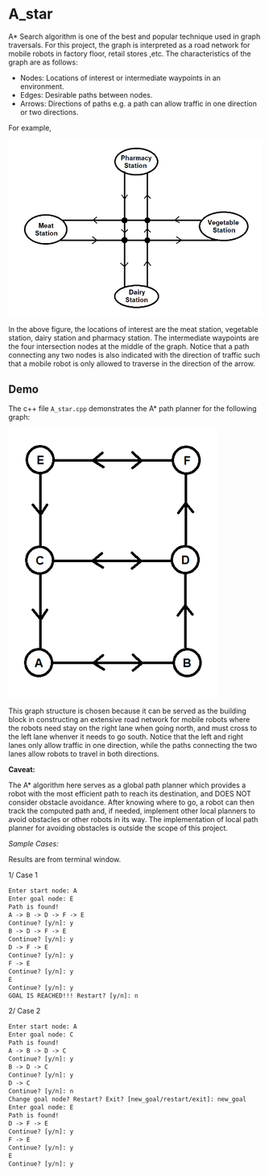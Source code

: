 # A_star

A* Search algorithm is one of the best and popular technique used in graph traversals.
For this project, the graph is interpreted as a road network for mobile robots in factory floor, retail stores ,etc.  The characteristics of the graph are as follows:

* Nodes: Locations of interest or intermediate waypoints in an environment. 
* Edges: Desirable paths between nodes.
* Arrows: Directions of paths e.g. a path can allow traffic in one direction or two directions. 

For example, 

![alt text](https://github.com/TuanMinhNguyen15/A_star/raw/main/images/example_graph.PNG)

In the above figure, the locations of interest are the meat station, vegetable station, dairy station and pharmacy station. The intermediate waypoints are the four intersection nodes at the middle of the graph. Notice that a path connecting any two nodes is also indicated with the direction of traffic such that a mobile robot is only allowed to traverse in the direction of the arrow. 


## Demo

The c++ file `A_star.cpp` demonstrates the A* path planner for the following graph:

![alt text](https://github.com/TuanMinhNguyen15/A_star/raw/main/images/demo_graph.PNG)

This graph structure is chosen because it can be served as the building block in constructing an extensive road network for mobile robots where the robots need stay on the right lane when going north, and must cross to the left lane whenver it needs to go south. Notice that the left and right lanes only allow traffic in one direction, while the paths connecting the two lanes allow robots to travel in both directions. 

**Caveat:**

The A* algorithm here serves as a global path planner which provides a robot with the most efficient path to reach its destination, and DOES NOT consider obstacle avoidance. After knowing where to go, a robot can then track the computed path and, if needed, implement other local planners to avoid obstacles or other robots in its way. The implementation of local path planner for avoiding obstacles is outside the scope of this project. 

*Sample Cases:*

Results are from terminal window.

1/ Case 1
```
Enter start node: A
Enter goal node: E
Path is found!
A -> B -> D -> F -> E
Continue? [y/n]: y
B -> D -> F -> E
Continue? [y/n]: y
D -> F -> E
Continue? [y/n]: y
F -> E
Continue? [y/n]: y
E
Continue? [y/n]: y
GOAL IS REACHED!!! Restart? [y/n]: n
```

2/ Case 2
```
Enter start node: A
Enter goal node: C
Path is found!
A -> B -> D -> C
Continue? [y/n]: y
B -> D -> C
Continue? [y/n]: y
D -> C
Continue? [y/n]: n
Change goal node? Restart? Exit? [new_goal/restart/exit]: new_goal
Enter goal node: E
Path is found!
D -> F -> E
Continue? [y/n]: y
F -> E
Continue? [y/n]: y
E
Continue? [y/n]: y
```



